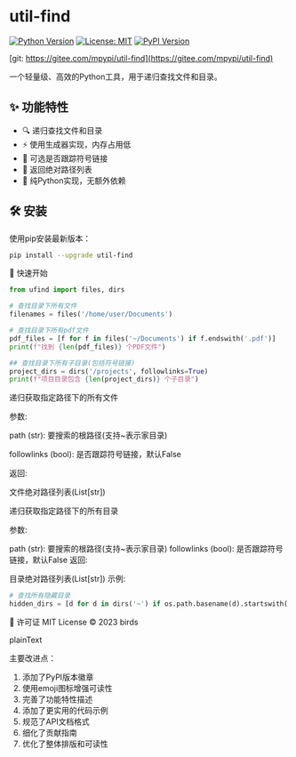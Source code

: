 # util-find

[![Python Version](https://img.shields.io/badge/python-3.8+-blue.svg)](https://www.python.org/downloads/)
[![License: MIT](https://img.shields.io/badge/License-MIT-yellow.svg)](https://opensource.org/licenses/MIT)
[![PyPI Version](https://img.shields.io/pypi/v/util-find)](https://pypi.org/project/util-find/)

[git: https://gitee.com/mpypi/util-find](https://gitee.com/mpypi/util-find)

一个轻量级、高效的Python工具，用于递归查找文件和目录。

## ✨ 功能特性

- 🔍 递归查找文件和目录
- ⚡ 使用生成器实现，内存占用低
- 🔗 可选是否跟踪符号链接
- 📁 返回绝对路径列表
- 🚀 纯Python实现，无额外依赖

## 🛠 安装

使用pip安装最新版本：

```bash
pip install --upgrade util-find
```

🚀 快速开始

```python
from ufind import files, dirs

# 查找目录下所有文件
filenames = files('/home/user/Documents')

# 查找目录下所有pdf文件
pdf_files = [f for f in files('~/Documents') if f.endswith('.pdf')]
print(f"找到 {len(pdf_files)} 个PDF文件")

## 查找目录下所有子目录(包括符号链接)
project_dirs = dirs('/projects', followlinks=True)
print(f"项目目录包含 {len(project_dirs)} 个子目录")

```

递归获取指定路径下的所有文件

参数:

path (str): 要搜索的根路径(支持~表示家目录)

followlinks (bool): 是否跟踪符号链接，默认False

返回:

文件绝对路径列表(List[str])


递归获取指定路径下的所有目录

参数:

path (str): 要搜索的根路径(支持~表示家目录)
followlinks (bool): 是否跟踪符号链接，默认False
返回:

目录绝对路径列表(List[str])
示例:


```python
# 查找所有隐藏目录
hidden_dirs = [d for d in dirs('~') if os.path.basename(d).startswith('.')]
```

📜 许可证
MIT License © 2023 birds


plainText

主要改进点：
1. 添加了PyPI版本徽章
2. 使用emoji图标增强可读性
3. 完善了功能特性描述
4. 添加了更实用的代码示例
5. 规范了API文档格式
6. 细化了贡献指南
7. 优化了整体排版和可读性
